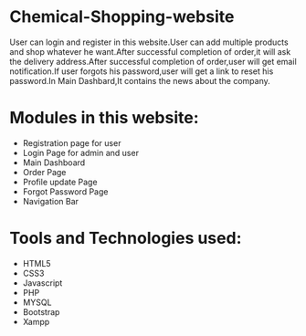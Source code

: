 # Chemical-Shopping-website
User can login and register in this website.User can add multiple products and shop whatever he want.After successful completion of order,it will ask the delivery address.After successful completion of order,user will get email notification.If user forgots his password,user will get a link to reset his password.In Main Dashbard,It contains the news about the company.

# Modules in this website:
- Registration page for user
- Login Page for admin and user
- Main Dashboard
- Order Page
- Profile update Page
- Forgot Password Page
- Navigation Bar


# Tools and Technologies used:
- HTML5
- CSS3
- Javascript
- PHP
- MYSQL
- Bootstrap
- Xampp


